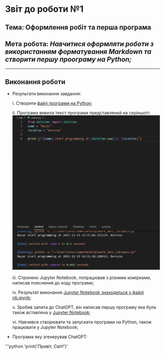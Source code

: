 # Звіт до роботи №1
## Тема: Оформлення робіт та перша програма
## Мета робота: *Навчитися оформляти роботи з використанням форматування Markdown та створити першу проограму на Python;*

---

## Виконання роботи
- Результати виконання завдання:

    i. Створити [файл програми на Python](main.py);
    
    ii. Програма вивела текст програми представлений на скріншоті:
    ![alt](Screenshot.png "Screenshot")

    iii. Стронено Jupyter Notebook, попрацював з різними комірками, написав пояснення до коду програми;
    
    iv. Результат виконання [Jupyter Notebook знаходиться у файлі nb.ipynb](nb.ipynb);

    v. Зробив запита до ChatGPT, він написав першу програму яка була також вставлена у [Jupyter Notebook](nb.ipynb);

    vi. Навчився створювати та запускати програми на Python, також працювати у Jupyter Notebook;

- Програма яку згенерував ChatGPT:

'''python
'print('Привіт, Світ!')'